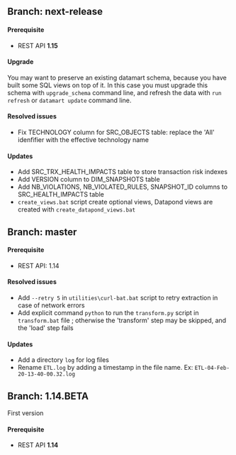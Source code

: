 
## Branch: next-release

#### Prerequisite

- REST API **1.15**<br>

#### Upgrade

You may want to preserve an existing datamart schema, because you have built some SQL views on top of it. In this case you must upgrade this schema with ```upgrade_schema``` command line, and refresh the data with ```run refresh``` or ```datamart update``` command line.

#### Resolved issues
 - Fix TECHNOLOGY column for SRC_OBJECTS table: replace the 'All' idenfifier with the effective technology name

#### Updates 
 - Add SRC_TRX_HEALTH_IMPACTS table to store transaction risk indexes
 - Add VERSION column to DIM_SNAPSHOTS table
 - Add NB_VIOLATIONS, NB_VIOLATED_RULES, SNAPSHOT_ID columns to SRC_HEALTH_IMPACTS table
 - `create_views.bat` script create optional views, Datapond views are created with `create_datapond_views.bat`
 
## Branch: master

#### Prerequisite

- REST API: 1.14

#### Resolved issues
 - Add ```--retry 5``` in ```utilities\curl-bat.bat``` script to retry extraction in case of network errors
 - Add explicit command ```python``` to run the ```transform.py``` script in ```transform.bat``` file ; otherwise the 'transform' step may be skipped, and the 'load' step fails
 
#### Updates 
 - Add a directory ```log``` for log files
 - Rename ```ETL.log``` by adding a timestamp in the file name. Ex: ```ETL-04-Feb-20-13-40-00.32.log```
 
## Branch: 1.14.BETA

First version

#### Prerequisite

- REST API  **1.14**


